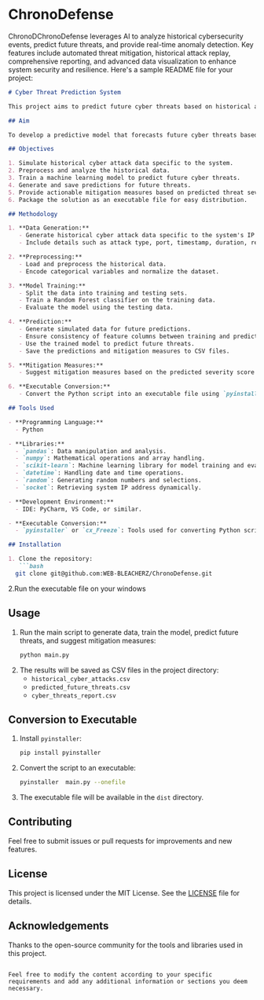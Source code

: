 # ChronoDefense
ChronoDChronoDefense leverages AI to analyze historical cybersecurity events, predict future threats, and provide real-time anomaly detection. Key features include automated threat mitigation, historical attack replay, comprehensive reporting, and advanced data visualization to enhance system security and resilience.
Here's a sample README file for your project:

```markdown
# Cyber Threat Prediction System

This project aims to predict future cyber threats based on historical attack data specific to the system on which the code runs. The project includes data generation, model training, prediction, and mitigation suggestion functionalities, with the final script converted to an executable file for easy distribution and use.

## Aim

To develop a predictive model that forecasts future cyber threats based on historical data and provides actionable mitigation measures.

## Objectives

1. Simulate historical cyber attack data specific to the system.
2. Preprocess and analyze the historical data.
3. Train a machine learning model to predict future cyber threats.
4. Generate and save predictions for future threats.
5. Provide actionable mitigation measures based on predicted threat severity.
6. Package the solution as an executable file for easy distribution.

## Methodology

1. **Data Generation:**
   - Generate historical cyber attack data specific to the system's IP address.
   - Include details such as attack type, port, timestamp, duration, region, impact, success level, and protocol.

2. **Preprocessing:**
   - Load and preprocess the historical data.
   - Encode categorical variables and normalize the dataset.

3. **Model Training:**
   - Split the data into training and testing sets.
   - Train a Random Forest classifier on the training data.
   - Evaluate the model using the testing data.

4. **Prediction:**
   - Generate simulated data for future predictions.
   - Ensure consistency of feature columns between training and prediction datasets.
   - Use the trained model to predict future threats.
   - Save the predictions and mitigation measures to CSV files.

5. **Mitigation Measures:**
   - Suggest mitigation measures based on the predicted severity score of future threats.

6. **Executable Conversion:**
   - Convert the Python script into an executable file using `pyinstaller` or `cx_Freeze`.

## Tools Used

- **Programming Language:**
  - Python

- **Libraries:**
  - `pandas`: Data manipulation and analysis.
  - `numpy`: Mathematical operations and array handling.
  - `scikit-learn`: Machine learning library for model training and evaluation.
  - `datetime`: Handling date and time operations.
  - `random`: Generating random numbers and selections.
  - `socket`: Retrieving system IP address dynamically.

- **Development Environment:**
  - IDE: PyCharm, VS Code, or similar.

- **Executable Conversion:**
  - `pyinstaller` or `cx_Freeze`: Tools used for converting Python scripts into executable (exe) files for easy distribution and execution on Windows systems.

## Installation

1. Clone the repository:
   ```bash
  git clone git@github.com:WEB-BLEACHERZ/ChronoDefense.git
   ```
2.Run the executable file on your windows

## Usage

1. Run the main script to generate data, train the model, predict future threats, and suggest mitigation measures:
   ```bash
   python main.py
   ```
2. The results will be saved as CSV files in the project directory:
   - `historical_cyber_attacks.csv`
   - `predicted_future_threats.csv`
   - `cyber_threats_report.csv`

## Conversion to Executable

1. Install `pyinstaller`:
   ```bash
   pip install pyinstaller
   ```
2. Convert the script to an executable:
   ```bash
   pyinstaller  main.py --onefile
   ```
3. The executable file will be available in the `dist` directory.

## Contributing

Feel free to submit issues or pull requests for improvements and new features.

## License

This project is licensed under the MIT License. See the [LICENSE](LICENSE) file for details.

## Acknowledgements

Thanks to the open-source community for the tools and libraries used in this project.
```

Feel free to modify the content according to your specific requirements and add any additional information or sections you deem necessary.
